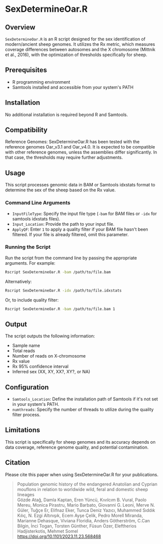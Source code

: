 # SexDetermineOar.R

## Overview
`SexDetermineOar.R` is an R script designed for the sex identification of modern/ancient sheep genomes. It utilizes the Rx metric, which measures coverage differences between autosomes and the X chromosome (Mittnik et al., 2016), with the optimization of thresholds specifically for sheep.
## Prerequisites
- R programming environment
- Samtools installed and accessible from your system's PATH

## Installation
No additional installation is required beyond R and Samtools.

## Compatibility
Reference Genomes: SexDetermineOar.R has been tested with the reference genomes Oar_v3.1 and Oar_v4.0. It is expected to be compatible with other reference genomes, unless the assemblies differ significantly. In that case, the thresholds may require further adjustments.

## Usage
This script processes genomic data in BAM or Samtools idxstats format to determine the sex of the sheep based on the Rx value.

### Command Line Arguments
- `InputFileType`: Specify the input file type (`-bam` for BAM files or `-idx` for samtools idxstats files).
- `Input_Location`: Provide the path to your input file.
- `ApplyQF`: Enter `1` to apply a quality filter if your BAM file hasn't been filtered. If your file is already filtered, omit this parameter.

### Running the Script
Run the script from the command line by passing the appropriate arguments. For example:
```bash
Rscript SexDetermineOar.R -bam /path/to/file.bam
```
Alternatively:
```bash
Rscript SexDetermineOar.R -idx /path/to/file.idxstats
```
Or, to include quality filter:
```bash
Rscript SexDetermineOar.R -bam /path/to/file.bam 1
```

## Output
The script outputs the following information:
- Sample name
- Total reads
- Number of reads on X-chromosome 
- Rx value
- Rx 95% confidence interval
- Inferred sex (XX, XY, XX?, XY?, or NA)

## Configuration
- `Samtools_Location`: Define the installation path of Samtools if it's not set in your system's PATH.
- `numthreads`: Specify the number of threads to utilize during the quality filter process.

## Limitations
This script is specifically for sheep genomes and its accuracy depends on data coverage, reference genome quality, and potential contamination.

## Citation
Please cite this paper when using SexDetermineOar.R for your publications. 

> Population genomic history of the endangered Anatolian and Cyprian mouflons in relation to worldwide wild, feral and domestic sheep lineages </br>
> Gözde Atağ, Damla Kaptan, Eren Yüncü, Kıvılcım B. Vural, Paolo Mereu, Monica Pirastru, Mario Barbato, Giovanni G. Leoni, Merve N. Güler, Tuğçe Er, Elifnaz Eker, Tunca Deniz Yazıcı, Muhammed Sıddık Kılıç, N. Ezgi Altınışık, Ecem Ayşe Çelik, Pedro Morell Miranda, Marianne Dehasque, Viviana Floridia, Anders Götherström, C.Can Bilgin, İnci Togan, Torsten Günther, Füsun Özer, Eleftherios Hadjisterkotis, Mehmet Somel </br>
> https://doi.org/10.1101/2023.11.23.568468
